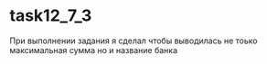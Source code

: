 # task12_7_3
При выполнении задания я сделал чтобы выводилась не тоько максимальная сумма но и название банка
